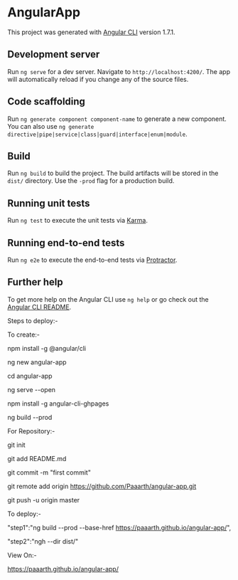 # AngularApp

This project was generated with [Angular CLI](https://github.com/angular/angular-cli) version 1.7.1.

## Development server

Run `ng serve` for a dev server. Navigate to `http://localhost:4200/`. The app will automatically reload if you change any of the source files.

## Code scaffolding

Run `ng generate component component-name` to generate a new component. You can also use `ng generate directive|pipe|service|class|guard|interface|enum|module`.

## Build

Run `ng build` to build the project. The build artifacts will be stored in the `dist/` directory. Use the `-prod` flag for a production build.

## Running unit tests

Run `ng test` to execute the unit tests via [Karma](https://karma-runner.github.io).

## Running end-to-end tests

Run `ng e2e` to execute the end-to-end tests via [Protractor](http://www.protractortest.org/).

## Further help

To get more help on the Angular CLI use `ng help` or go check out the [Angular CLI README](https://github.com/angular/angular-cli/blob/master/README.md).


Steps to deploy:-

To create:-

npm install -g @angular/cli

ng new angular-app

cd angular-app

ng serve --open

npm install -g angular-cli-ghpages

ng build --prod

For Repository:- 

git init

git add README.md

git commit -m "first commit"

git remote add origin https://github.com/Paaarth/angular-app.git

git push -u origin master

To deploy:-

"step1":"ng build --prod --base-href https://paaarth.github.io/angular-app/",

"step2":"ngh --dir dist/"

View On:- 

https://paaarth.github.io/angular-app/
